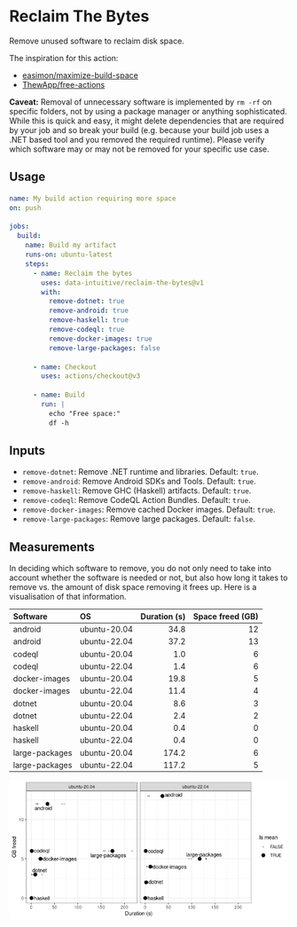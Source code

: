 # Reclaim The Bytes

Remove unused software to reclaim disk space.

The inspiration for this action:

- [easimon/maximize-build-space](https://github.com/easimon/maximize-build-space)
- [ThewApp/free-actions](https://github.com/ThewApp/free-actions)

**Caveat:** Removal of unnecessary software is implemented by `rm -rf`
on specific folders, not by using a package manager or anything
sophisticated. While this is quick and easy, it might delete
dependencies that are required by your job and so break your build
(e.g. because your build job uses a .NET based tool and you removed the
required runtime). Please verify which software may or may not be
removed for your specific use case.

## Usage

``` yaml
name: My build action requiring more space
on: push

jobs:
  build:
    name: Build my artifact
    runs-on: ubuntu-latest
    steps:
      - name: Reclaim the bytes
        uses: data-intuitive/reclaim-the-bytes@v1
        with:
          remove-dotnet: true
          remove-android: true
          remove-haskell: true
          remove-codeql: true
          remove-docker-images: true
          remove-large-packages: false

      - name: Checkout
        uses: actions/checkout@v3

      - name: Build
        run: |
          echo "Free space:"
          df -h
```

## Inputs

- `remove-dotnet`: Remove .NET runtime and libraries. Default: `true`.
- `remove-android`: Remove Android SDKs and Tools. Default: `true`.
- `remove-haskell`: Remove GHC (Haskell) artifacts. Default: `true`.
- `remove-codeql`: Remove CodeQL Action Bundles. Default: `true`.
- `remove-docker-images`: Remove cached Docker images. Default: `true`.
- `remove-large-packages`: Remove large packages. Default: `false`.

## Measurements

In deciding which software to remove, you do not only need to take into
account whether the software is needed or not, but also how long it
takes to remove vs. the amount of disk space removing it frees up. Here
is a visualisation of that information.

| Software       | OS           | Duration (s) | Space freed (GB) |
|:---------------|:-------------|-------------:|-----------------:|
| android        | ubuntu-20.04 |         34.8 |               12 |
| android        | ubuntu-22.04 |         37.2 |               13 |
| codeql         | ubuntu-20.04 |          1.0 |                6 |
| codeql         | ubuntu-22.04 |          1.4 |                6 |
| docker-images  | ubuntu-20.04 |         19.8 |                5 |
| docker-images  | ubuntu-22.04 |         11.4 |                4 |
| dotnet         | ubuntu-20.04 |          8.6 |                3 |
| dotnet         | ubuntu-22.04 |          2.4 |                2 |
| haskell        | ubuntu-20.04 |          0.4 |                0 |
| haskell        | ubuntu-22.04 |          0.4 |                0 |
| large-packages | ubuntu-20.04 |        174.2 |                6 |
| large-packages | ubuntu-22.04 |        117.2 |                5 |

![](resources/README_files/measurements-plot-1.png)
